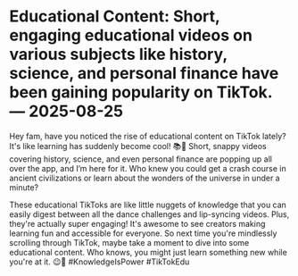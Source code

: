 # Educational Content: Short, engaging educational videos on various subjects like history, science, and personal finance have been gaining popularity on TikTok. — 2025-08-25

Hey fam, have you noticed the rise of educational content on TikTok lately? It's like learning has suddenly become cool! 📚💯 Short, snappy videos covering history, science, and even personal finance are popping up all over the app, and I’m here for it. Who knew you could get a crash course in ancient civilizations or learn about the wonders of the universe in under a minute?

These educational TikToks are like little nuggets of knowledge that you can easily digest between all the dance challenges and lip-syncing videos. Plus, they're actually super engaging! It's awesome to see creators making learning fun and accessible for everyone. So next time you're mindlessly scrolling through TikTok, maybe take a moment to dive into some educational content. Who knows, you might just learn something new while you're at it. 😉🌟 #KnowledgeIsPower #TikTokEdu